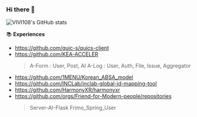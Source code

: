 ### Hi there 👋

![VIVI108's GitHub stats](https://github-readme-stats.vercel.app/api?username=vivi108&show_icons=true&theme=radical)

<!--
**vivi108/vivi108** is a ✨ _special_ ✨ repository because its `README.md` (this file) appears on your GitHub profile.

Here are some ideas to get you started:

- 🔭 I’m currently working on ...
- 🌱 I’m currently learning ...
- 👯 I’m looking to collaborate on ...
- 🤔 I’m looking for help with ...
- 💬 Ask me about ...
- 📫 How to reach me: ...
- 😄 Pronouns: ...
- ⚡ Fun fact: ...
-->

📚 **Experiences**

- https://github.com/quic-s/quics-client
- https://github.com/KEA-ACCELER
  > A-Form : User, Post, AI
  > A-Log : User, Auth, File, Issue, Aggregator
- https://github.com/1MENU/Korean_ABSA_model
- https://github.com/INCLab/inclab-global-id-mapping-tool
- https://github.com/HarmonyXR/harmonyxr
- https://github.com/orgs/Friend-for-Modern-people/repositories
  > Server-AI-Flask
  > Frimo_Spring_User 
